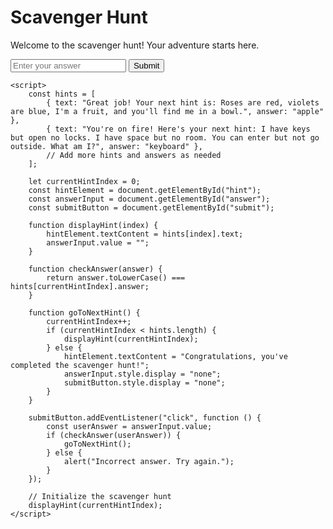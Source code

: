 <!DOCTYPE html>
<html>
<head>
    <title>Scavenger Hunt</title>
</head>
<body>
    <div id="container">
        <h1>Scavenger Hunt</h1>
        <div id="hint-container">
            <p id="hint">Welcome to the scavenger hunt! Your adventure starts here.</p>
            <input type="text" id="answer" placeholder="Enter your answer">
            <button id="submit">Submit</button>
        </div>
    </div>

    <script>
        const hints = [
            { text: "Great job! Your next hint is: Roses are red, violets are blue, I'm a fruit, and you'll find me in a bowl.", answer: "apple" },
            { text: "You're on fire! Here's your next hint: I have keys but open no locks. I have space but no room. You can enter but not go outside. What am I?", answer: "keyboard" },
            // Add more hints and answers as needed
        ];

        let currentHintIndex = 0;
        const hintElement = document.getElementById("hint");
        const answerInput = document.getElementById("answer");
        const submitButton = document.getElementById("submit");

        function displayHint(index) {
            hintElement.textContent = hints[index].text;
            answerInput.value = "";
        }

        function checkAnswer(answer) {
            return answer.toLowerCase() === hints[currentHintIndex].answer;
        }

        function goToNextHint() {
            currentHintIndex++;
            if (currentHintIndex < hints.length) {
                displayHint(currentHintIndex);
            } else {
                hintElement.textContent = "Congratulations, you've completed the scavenger hunt!";
                answerInput.style.display = "none";
                submitButton.style.display = "none";
            }
        }

        submitButton.addEventListener("click", function () {
            const userAnswer = answerInput.value;
            if (checkAnswer(userAnswer)) {
                goToNextHint();
            } else {
                alert("Incorrect answer. Try again.");
            }
        });

        // Initialize the scavenger hunt
        displayHint(currentHintIndex);
    </script>
</body>
</html>
